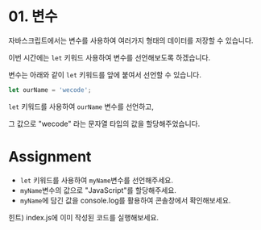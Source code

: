 # 01. 변수

자바스크립트에서는 변수를 사용하여 여러가지 형태의 데이터를 저장할 수 있습니다.

이번 시간에는 `let` 키워드 사용하여 변수를 선언해보도록 하겠습니다.

변수는 아래와 같이 `let` 키워드를 앞에 붙여서 선언할 수 있습니다.

```js
let ourName = 'wecode';
```

`let` 키워드를 사용하여 `ourName` 변수를 선언하고,

그 값으로 "wecode" 라는 문자열 타입의 값을 할당해주었습니다.

# Assignment

- `let` 키워드를 사용하여 `myName`변수를 선언해주세요.
- `myName`변수의 값으로 "JavaScript"를 할당해주세요.
- `myName`에 담긴 값을 console.log를 활용하여 콘솔창에서 확인해보세요.

힌트) index.js에 이미 작성된 코드를 실행해보세요.
